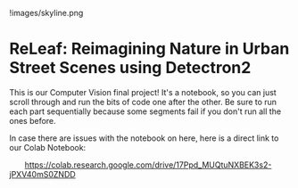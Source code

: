 !images/skyline.png

# ReLeaf: Reimagining Nature in Urban Street Scenes using Detectron2

This is our Computer Vision final project! It's a notebook, so you can just scroll through and run the bits of code one after the other. Be sure to run each part sequentially because some segments fail if you don't run all the ones before. 

In case there are issues with the notebook on here, here is a direct link to our Colab Notebook:

&nbsp;&nbsp;&nbsp;&nbsp;&nbsp;&nbsp; https://colab.research.google.com/drive/17Ppd_MUQtuNXBEK3s2-jPXV40mS0ZNDD
